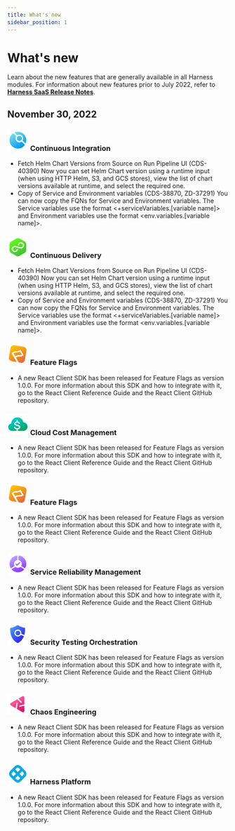 ```yaml
---
title: What's new
sidebar_position: 1
---
```


# What's new

Learn about the new features that are generally available in all Harness modules.
For information about new features prior to July 2022, refer to [**Harness SaaS Release Notes**](https://docs.harness.io/article/7zkchy5lhj-harness-saa-s-release-notes-2022).

## November 30, 2022

### ![](../static/img/icon_ci_s.svg) <span class="color-ci">Continuous Integration</span>

- Fetch Helm Chart Versions from Source on Run Pipeline UI (CDS-40390)
  Now you can set Helm Chart version using a runtime input (when using HTTP Helm, S3, and GCS stores), view the list of chart versions available at runtime, and select the required one.
- Copy of Service and Environment variables (CDS-38870, ZD-37291)
  You can now copy the FQNs for Service and Environment variables. The Service variables use the format <+serviceVariables.[variable name]> and Environment variables use the format <env.variables.[variable name]>.

### ![](../static/img/icon_cd_s.svg) <span class="color-cd">Continuous Delivery</span>

- Fetch Helm Chart Versions from Source on Run Pipeline UI (CDS-40390)
  Now you can set Helm Chart version using a runtime input (when using HTTP Helm, S3, and GCS stores), view the list of chart versions available at runtime, and select the required one.
- Copy of Service and Environment variables (CDS-38870, ZD-37291)
  You can now copy the FQNs for Service and Environment variables. The Service variables use the format <+serviceVariables.[variable name]> and Environment variables use the format <env.variables.[variable name]>.

### ![](../static/img/icon_ff_s.svg) <span class="color-ff">Feature Flags</span>

- A new React Client SDK has been released for Feature Flags as version 1.0.0. For more information about this SDK and how to integrate with it, go to the React Client Reference Guide and the React Client GitHub repository.

### ![](../static/img/icon_ccm_s.svg) <span class="color-ccm">Cloud Cost Management</span>

- A new React Client SDK has been released for Feature Flags as version 1.0.0. For more information about this SDK and how to integrate with it, go to the React Client Reference Guide and the React Client GitHub repository.

### ![](../static/img/icon_ff_s.svg) <span class="color-ff">Feature Flags</span>

- A new React Client SDK has been released for Feature Flags as version 1.0.0. For more information about this SDK and how to integrate with it, go to the React Client Reference Guide and the React Client GitHub repository.

### ![](../static/img/icon_srm_s.svg) <span class="color-srm">Service Reliability Management</span>

- A new React Client SDK has been released for Feature Flags as version 1.0.0. For more information about this SDK and how to integrate with it, go to the React Client Reference Guide and the React Client GitHub repository.

### ![](../static/img/icon_sto_s.svg) <span class="color-sto">Security Testing Orchestration</span>

- A new React Client SDK has been released for Feature Flags as version 1.0.0. For more information about this SDK and how to integrate with it, go to the React Client Reference Guide and the React Client GitHub repository.

### ![](../static/img/icon_ce_s.svg) <span class="color-ce">Chaos Engineering</span>

- A new React Client SDK has been released for Feature Flags as version 1.0.0. For more information about this SDK and how to integrate with it, go to the React Client Reference Guide and the React Client GitHub repository.

### ![](../static/img/icon_harness_s.svg) Harness Platform

- A new React Client SDK has been released for Feature Flags as version 1.0.0. For more information about this SDK and how to integrate with it, go to the React Client Reference Guide and the React Client GitHub repository.
